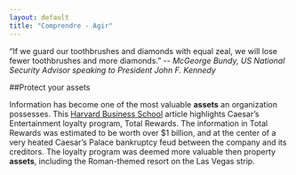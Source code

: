```yaml
---
layout: default
title: "Comprendre - Agir"
---
```


<p class="lead">“If we guard our toothbrushes and diamonds with equal zeal, we will lose fewer toothbrushes and more diamonds.”  
-- <cite>McGeorge Bundy, US National Security Advisor speaking to President John F. Kennedy</cite></p>

##Protect your assets

Information has become one of the most valuable **assets** an organization possesses. This [Harvard Business School][HBS] article highlights Caesar’s Entertainment loyalty program, Total Rewards. The information in Total Rewards was estimated to be worth over $1 billion, and at the center of a very heated Caesar’s Palace bankruptcy feud between the company and its creditors. The loyalty program was deemed more valuable then property **assets**, including the Roman-themed resort on the Las Vegas strip.

[HBS]: https://digit.hbs.org/submission/caesars-entertainment-what-happens-in-vegas-ends-up-in-a-1billion-database/
